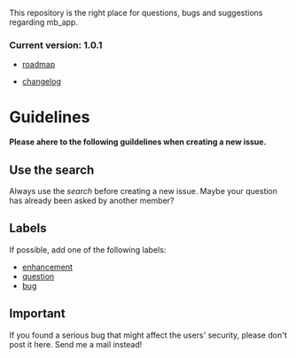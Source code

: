 This repository is the right place for questions, bugs and suggestions regarding mb_app.

### Current version: 1.0.1 

- [roadmap](https://github.com/MBuchalik/mb_app/milestones?state=open)

- [changelog](CHANGELOG.md)





# Guidelines
**Please ahere to the following guildelines when creating a new issue.**
## Use the search

Always use the *search* before creating a new issue. Maybe your question has already been asked by another member?

## Labels

If possible, add one of the following labels:
- [enhancement](https://github.com/MBuchalik/mb_app/issues?q=label:enhancement)
- [question](https://github.com/MBuchalik/mb_app/issues?q=label:question)
- [bug](https://github.com/MBuchalik/mb_app/issues?q=label:bug)

## Important
If you found a serious bug that might affect the users' security, please don't post it here. Send me a mail instead!
